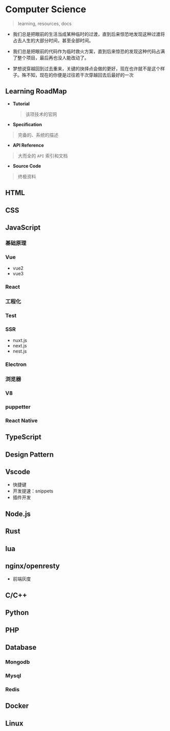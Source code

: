 # Computer Science

> learning, resources, docs

- 我们总是把眼前的生活当成某种临时的过渡，直到后来惊恐地发现这种过渡将占去人生的大部分时间，甚至全部时间。

- 我们总是把眼前的代码作为临时救火方案，直到后来惊恐的发现这种代码占满了整个项目，最后再也没人能改动了。

- 梦想说穿越回到过去重来，关键的抉择点会做的更好，现在也许就不是这个样子。殊不知，现在的你便是过往若干次穿越回去后最好的一次

## Learning RoadMap

- **Tutorial**

  > 该项技术的官网

- **Specification**

> 完备的、系统的描述

- **API Reference**

> 大而全的 `API` 索引和文档

- **Source Code**

> 终极资料

## HTML

## CSS

## JavaScript

### 基础原理

### Vue

- vue2
- vue3

### React

### 工程化

### Test

### SSR

- nuxt.js
- next.js
- nest.js

### Electron

### 浏览器

### V8

### puppetter

### React Native

## TypeScript

## Design Pattern

## Vscode

- 快捷键
- 开发提速：snippets
- 插件开发

## Node.js

## Rust

## lua

## nginx/openresty

- 前端灰度

## C/C++

## Python

## PHP

## Database

### Mongodb

### Mysql

### Redis

## Docker

## Linux
